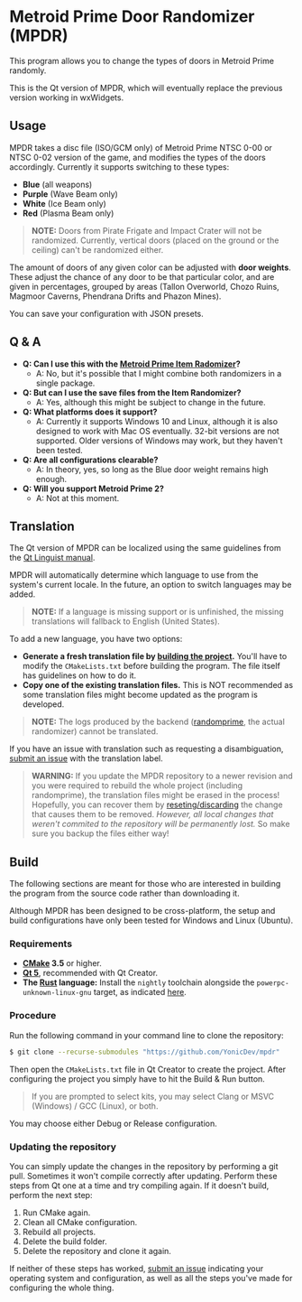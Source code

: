 # Metroid Prime Door Randomizer (MPDR)

This program allows you to change the types of doors in Metroid Prime randomly.

This is the Qt version of MPDR, which will eventually replace the previous version working in wxWidgets.

## Usage

MPDR takes a disc file (ISO/GCM only) of Metroid Prime NTSC 0-00 or NTSC 0-02 version of the game,
and modifies the types of the doors accordingly. Currently it supports switching
to these types:

* **Blue** (all weapons)
* **Purple** (Wave Beam only)
* **White** (Ice Beam only)
* **Red** (Plasma Beam only)

> **NOTE:** Doors from Pirate Frigate and Impact Crater will not be randomized. Currently, vertical doors (placed on the ground or the ceiling) can't be randomized either.

The amount of doors of any given color can be adjusted with **door weights**.
These adjust the chance of any door to be that particular color, and are given in percentages, grouped by areas (Tallon Overworld, Chozo Ruins, Magmoor Caverns, Phendrana Drifts and Phazon Mines).

You can save your configuration with JSON presets.

## Q & A

* **Q: Can I use this with the [Metroid Prime Item Radomizer](https://github.com/etaylor8086/metroid-prime-randomizer)?**
  * A: No, but it's possible that I might combine both randomizers in a single package.
* **Q: But can I use the save files from the Item Randomizer?**
  * A: Yes, although this might be subject to change in the future.
* **Q: What platforms does it support?**
  * A: Currently it supports Windows 10 and Linux,  although it is also designed to work with Mac OS eventually. 32-bit versions are not supported. Older versions of Windows may work, but they haven't been tested.
* **Q: Are all configurations clearable?**
  * A: In theory, yes, so long as the Blue door weight remains high enough.
* **Q: Will you support Metroid Prime 2?**
  * A: Not at this moment.

## Translation

The Qt version of MPDR can be localized using the same guidelines from the [Qt Linguist manual](https://doc.qt.io/qt-5/qtlinguist-index.html).

MPDR will automatically determine which language to use from the system's current locale. In the future, an option to switch languages may be added.

> **NOTE:** If a language is missing support or is unfinished, the missing translations will fallback to English (United States).

To add a new language, you have two options:

* **Generate a fresh translation file by [building the project](https://github.com/YonicDev/mpdr-qt#build).** You'll have to modify the `CMakeLists.txt` before building the program. The file itself has guidelines on how to do it.
* **Copy one of the existing translation files.** This is NOT recommended as some translation files might become updated as the program is developed.

> **NOTE:** The logs produced by the backend ([randomprime](https://github.com/YonicDev/randomprime), the actual randomizer) cannot be translated.

If you have an issue with translation such as requesting a disambiguation, [submit an issue](https://github.com/YonicDev/mpdr-qt/issues/new) with the translation label.

> **WARNING:** If you update the MPDR repository to a newer revision and you were required to rebuild the whole project (including randomprime), the translation files might be erased in the process! Hopefully, you can recover them by [reseting/discarding](https://git-scm.com/docs/git-reset) the change that causes them to be removed. *However, all local changes that weren't commited to the repository will be permanently lost.* So make sure you backup the files either way!

## Build

The following sections are meant for those who are interested in building the program from the source code rather than downloading it.

Although MPDR has been designed to be cross-platform, the setup and build configurations have only been tested for Windows and Linux (Ubuntu).

### Requirements

* **[CMake](https://cmake.org/download/) 3.5** or higher.
* **[Qt 5](https://www.qt.io/download)**, recommended with Qt Creator.
* **The [Rust](https://www.rust-lang.org/install.html) language:** Install the `nightly` toolchain alongside the `powerpc-unknown-linux-gnu` target, as indicated [here](https://github.com/YonicDev/randomprime/blob/master/compile_to_ppc/README.md).

### Procedure

Run the following command in your command line to clone the repository:

```sh
$ git clone --recurse-submodules "https://github.com/YonicDev/mpdr"
```

Then open the `CMakeLists.txt` file in Qt Creator to create the project. After configuring the project you simply have to hit the Build & Run button.

> If you are prompted to select kits, you may select Clang or MSVC (Windows) / GCC (Linux), or both.

You may choose either Debug or Release configuration.

### Updating the repository

You can simply update the changes in the repository by performing a git pull. Sometimes it won't compile correctly after updating. Perform these steps from Qt one at a time and try compiling again. If it doesn't build, perform the next step:

1. Run CMake again.
2. Clean all CMake configuration.
3. Rebuild all projects.
4. Delete the build folder.
5. Delete the repository and clone it again.

If neither of these steps has worked, [submit an issue](https://github.com/YonicDev/mpdr-qt/issues/new) indicating your operating system and configuration, as well as all the steps you've made for configuring the whole thing.

